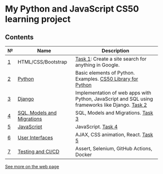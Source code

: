 # My Python and JavaScript CS50 learning project

## Contents

|№ | Name | Description|
|---|--------|------------------------| 
| [1](https://youtu.be/zFZrkCIc2Oc) | HTML/CSS/Bootstrap  | [Task 1](https://vit-um.github.io/search/index.html): Create a site search for anything in Google. |
| [2](https://youtu.be/EOLPQdVj5Ac) | [Python](python/README.md) | Basic elements of Python. Examples. [CS50 Library for Python](https://github.com/cs50/python-cs50) |
| [3](https://youtu.be/w8q0C-C1js4) | [Django](django/README.md) | Implementation of web apps with Python, JavaScript and SQL using frameworks like Django. [Task 2](http://vitum.pythonanywhere.com/) |  
| [4](https://youtu.be/YzP164YANAU)| [SQL, Models and Migrations](sql/README.md)| SQL, Models and Migrations. [Task 3](https://youtu.be/GUTyulpQsBk) |
| [5](https://youtu.be/x5trGVMKTdY)| [JavaScript](javascript/README.md)| JavaScript. [Task 4](https://github.com/vit-um/vit-um.github.io/tree/master/javascript/mail) |  
| [6](https://youtu.be/jrBhi8wbzPw)| [User Interfaces](interface/README.md)| AJAX, CSS animation, React. [Task 5](https://github.com/vit-um/vit-um.github.io/tree/master/interface/project4) |  
| [7](https://youtu.be/WbRDkJ4lPdY)| [Testing and CI/CD](testing/README.md)| Assert, Selenium, GitHub Actions, Docker |  



[See more on the web page](https://vit-um.github.io/index.html)
